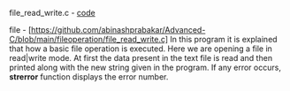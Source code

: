 
file_read_write.c - <a href = "https://github.com/abinashprabakar/Advanced-C/blob/main/fileoperation/file_read_write.c">code</a>

file - [https://github.com/abinashprabakar/Advanced-C/blob/main/fileoperation/file_read_write.c]
		In this program it is explained that how a basic file operation is executed. Here we are opening a file in 
		read|write mode. At first the data present in the text file is read and then printed along with the new string given 
		in the program. If any error occurs, **strerror** function displays the error number.
